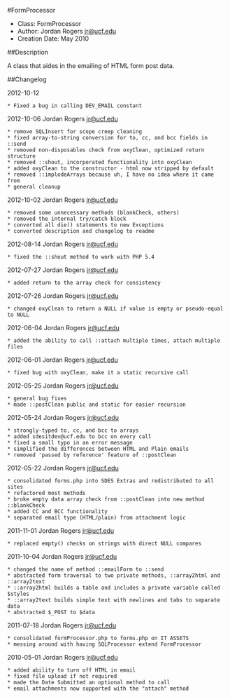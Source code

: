 #FormProcessor

- Class: FormProcessor
- Author: Jordan Rogers <jr@ucf.edu>
- Creation Date: May 2010

##Description

A class that aides in the emailing of HTML form post data.

##Changelog

2012-10-12

	* Fixed a bug in calling DEV_EMAIL constant

2012-10-06 Jordan Rogers <jr@ucf.edu>

	* remove SQLInsert for scope creep cleaning
	* fixed array-to-string conversion for to, cc, and bcc fields in ::send
	* removed non-disposables check from oxyClean, optimized return structure
	* removed ::shout, incorporated functionality into oxyClean
	* added oxyClean to the constructor - html now stripped by default
	* removed ::implodeArrays because uh, I have no idea where it came from
	* general cleanup

2012-10-02 Jordan Rogers <jr@ucf.edu>

	* removed some unnecessary methods (blankCheck, others)
	* removed the internal try/catch block
	* converted all die() statements to new Exceptions
	* converted description and changelog to readme

2012-08-14 Jordan Rogers <jr@ucf.edu>

	* fixed the ::shout method to work with PHP 5.4

2012-07-27 Jordan Rogers <jr@ucf.edu>

	* added return to the array check for consistency

2012-07-26 Jordan Rogers <jr@ucf.edu>

	* changed oxyClean to return a NULL if value is empty or pseudo-equal to NULL

2012-06-04 Jordan Rogers <jr@ucf.edu>

	* added the ability to call ::attach multiple times, attach multiple files

2012-06-01 Jordan Rogers <jr@ucf.edu>

	* fixed bug with oxyClean, make it a static recursive call

2012-05-25 Jordan Rogers <jr@ucf.edu>

	* general bug fixes
	* made ::postClean public and static for easier recursion

2012-05-24 Jordan Rogers <jr@ucf.edu>

	* strongly-typed to, cc, and bcc to arrays
	* added sdesitdev@ucf.edu to bcc on every call
	* fixed a small typo in an error message
	* simplified the differences between HTML and Plain emails
	* removed 'passed by reference' feature of ::postClean

2012-05-22 Jordan Rogers <jr@ucf.edu>

	* consolidated forms.php into SDES Extras and redistributed to all sites
	* refactored most methods
	* broke empty data array check from ::postClean into new method ::blankCheck
	* added CC and BCC functionality
	* separated email type (HTML/plain) from attachment logic

2011-11-01 Jordan Rogers <jr@ucf.edu>

	* replaced empty() checks on strings with direct NULL compares

2011-10-04 Jordan Rogers <jr@ucf.edu>

	* changed the name of method ::emailForm to ::send
	* abstracted form traversal to two private methods, ::array2html and ::array2text
	* ::array2html builds a table and includes a private variable called $styles
	* ::array2text builds simple text with newlines and tabs to separate data
	* abstracted $_POST to $data

2011-07-18 Jordan Rogers <jr@ucf.edu>

	* consolidated formProcessor.php to forms.php on IT ASSETS
	* messing around with having SQLProcessor extend FormProcessor

2010-05-01 Jordan Rogers <jr@ucf.edu>

	* added ability to turn off HTML in email
	* fixed file upload if not required
	* made the Date Submitted an optional method to call 
	* email attachments now supported with the "attach" method